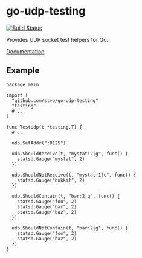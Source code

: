 go-udp-testing
==============

[![Build Status](https://travis-ci.org/stvp/go-udp-testing.png?branch=master)](https://travis-ci.org/stvp/go-udp-testing)

Provides UDP socket test helpers for Go.

[Documentation](http://godoc.org/github.com/stvp/go-udp-testing)

Example
-------

    package main

    import (
      "github.com/stvp/go-udp-testing"
      "testing"
      # ...
    )

    func TestUdp(t *testing.T) {
      # ...

      udp.SetAddr(":8125")

      udp.ShouldReceive(t, "mystat:2|g", func() {
        statsd.Gauge("mystat", 2)
      })

      udp.ShouldNotReceive(t, "mystat:1|c", func() {
        statsd.Gauge("bukkit", 2)
      })

      udp.ShouldContain(t, "bar:2|g", func() {
        statsd.Gauge("foo", 2)
        statsd.Gauge("bar", 2)
        statsd.Gauge("baz", 2)
      })

      udp.ShouldNotContain(t, "bar:2|g", func() {
        statsd.Gauge("foo", 2)
        statsd.Gauge("baz", 2)
      })
    }

